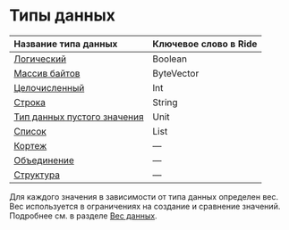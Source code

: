 # Типы данных

| Название типа данных | Ключевое слово в Ride |
| :--- | :--- |
| [Логический](/ru/ride/v5/data-types/boolean) | Boolean |
| [Массив байтов](/ru/ride/v5/data-types/byte-vector) | ByteVector |
| [Целочисленный](/ru/ride/v5/data-types/int) | Int |
| [Строка](/ru/ride/data-types/v5/string) | String |
| [Тип данных пустого значения](/ru/ride/v5/data-types/unit) | Unit |
| [Список](/ru/ride/v5/data-types/list) | List |
| [Кортеж](/ru/ride/v5/data-types/tuple) | — |
| [Объединение](/ru/ride/v5/data-types/union) | — |
| [Структура](/ru/ride/v5/structures/) | — |

Для каждого значения в зависимости от типа данных определен вес. Вес используется в ограничениях на создание и сравнение значений. Подробнее см. в разделе [Вес данных](/ru/ride/limits/weight).

